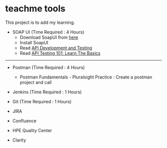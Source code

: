 # teachme tools
This project is to add my learning.


* SOAP UI (Time Required : 4 Hours)
  * Download SoapUI from [here](https://www.soapui.org/downloads/latest-release.html)
  * Install SoapUI
  * Read [API Development and Testing](https://www.soapui.org/learn.html)
  * Read [API Testing 101: Learn The Basics](https://www.soapui.org/learn/functional-testing/api-testing-101.html)
------

* Postman (Time Required : 4 Hours)
  * Postman Fundamentals - Pluralsight
  Practice : Create a postman project and call 

* Jenkins (Time Required : 1 Hours)

* Git (Time Required : 1 Hours)


* JIRA
* Confluence
* HPE Quality Center
* Clarity
